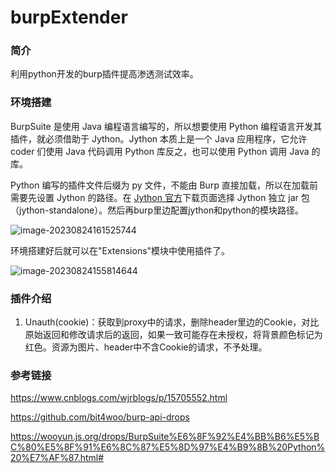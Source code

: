 # burpExtender

### 简介

利用python开发的burp插件提高渗透测试效率。

### 环境搭建

BurpSuite 是使用 Java 编程语言编写的，所以想要使用 Python 编程语言开发其插件，就必须借助于 Jython。Jython 本质上是一个 Java 应用程序，它允许 coder 们使用 Java 代码调用 Python 库反之，也可以使用 Python 调用 Java 的库。

Python 编写的插件文件后缀为 py 文件，不能由 Burp 直接加载，所以在加载前需要先设置 Jython 的路径。在 [Jython 官方](https://www.jython.org/download.html)下载页面选择 Jython 独立 jar 包（jython-standalone）。然后再burp里边配置jython和python的模块路径。

![image-20230824161525744](D:\software\burp\extender\burpExtender\image-001.png)

环境搭建好后就可以在"Extensions"模块中使用插件了。

![image-20230824155814644](D:\software\burp\extender\burpExtender\image-002.png)

### 插件介绍

1. Unauth(cookie)：获取到proxy中的请求，删除header里边的Cookie，对比原始返回和修改请求后的返回，如果一致可能存在未授权，将背景颜色标记为红色。资源为图片、header中不含Cookie的请求，不予处理。



### 参考链接

https://www.cnblogs.com/wjrblogs/p/15705552.html

https://github.com/bit4woo/burp-api-drops

https://wooyun.js.org/drops/BurpSuite%E6%8F%92%E4%BB%B6%E5%BC%80%E5%8F%91%E6%8C%87%E5%8D%97%E4%B9%8B%20Python%20%E7%AF%87.html#

